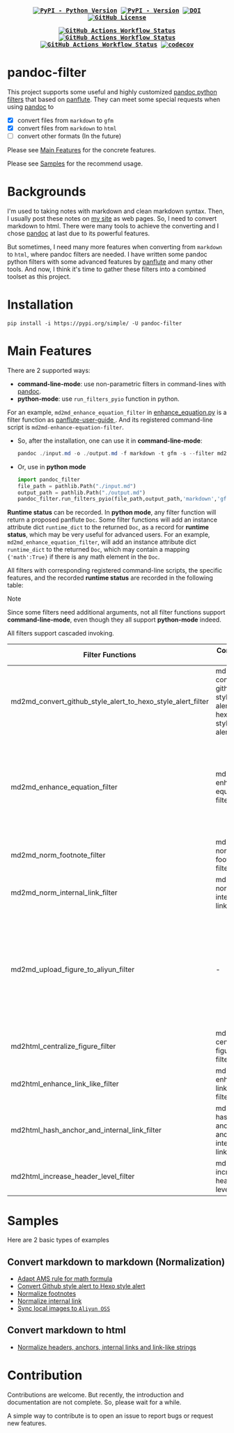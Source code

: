 <div align="center">
<strong>
<samp>

[![PyPI - Python Version](https://img.shields.io/pypi/pyversions/pandoc-filter?logo=python)](https://badge.fury.io/py/pandoc-filter)
[![PyPI - Version](https://img.shields.io/pypi/v/pandoc-filter?logo=pypi)](https://pypi.org/project/pandoc-filter)
[![DOI](https://zenodo.org/badge/741871139.svg)](https://zenodo.org/doi/10.5281/zenodo.10528322)
[![GitHub License](https://img.shields.io/github/license/Zhaopudark/pandoc-filter)](https://github.com/Zhaopudark/pandoc-filter?tab=GPL-3.0-1-ov-file#readme)

[![GitHub Actions Workflow Status](https://img.shields.io/github/actions/workflow/status/Zhaopudark/pandoc-filter/test.yml?label=Test)](https://github.com/Zhaopudark/pandoc-filter/actions/workflows/test.yml)
[![GitHub Actions Workflow Status](https://img.shields.io/github/actions/workflow/status/Zhaopudark/pandoc-filter/build_and_deploy.yml?event=release&label=Build%20and%20Deploy)](https://github.com/Zhaopudark/pandoc-filter/actions/workflows/build_and_deploy.yml)
[![GitHub Actions Workflow Status](https://img.shields.io/github/actions/workflow/status/Zhaopudark/pandoc-filter/post_deploy_test.yml?event=workflow_run&label=End%20Test)](https://github.com/Zhaopudark/pandoc-filter/actions/workflows/post_deploy_test.yml)
[![codecov](https://codecov.io/gh/Zhaopudark/pandoc-filter/graph/badge.svg?token=lb3cLoh3e5)](https://codecov.io/gh/Zhaopudark/pandoc-filter)

</samp>
</strong>
</div>

# pandoc-filter

This project supports some useful and highly customized [pandoc python filters](https://pandoc.org/filters.html) that based on [panflute](http://scorreia.com/software/panflute/). They can meet some special requests when using [pandoc](https://pandoc.org) to

- [x] convert files from `markdown` to `gfm`
- [x] convert files from `markdown` to `html`
- [ ] convert other formats (In the future)

Please see [Main Features](#main-features) for the concrete features.

Please see [Samples](#Samples) for the recommend usage.

# Backgrounds

I'm used to taking notes with markdown and clean markdown syntax. Then, I usually post these notes on [my site](https://little-train.com/) as web pages. So, I need to convert markdown to html. There were many tools to achieve the converting and  I chose [pandoc](https://pandoc.org) at last due to its powerful features.

But sometimes, I need many more features when converting from `markdown` to `html`, where pandoc filters are needed. I have written some pandoc python filters with some advanced features by [panflute](https://github.com/sergiocorreia/panflute) and many other tools. And now, I think it's time to gather these filters into a combined toolset as this project. 

# Installation

```
pip install -i https://pypi.org/simple/ -U pandoc-filter
```

# Main Features

There are 2 supported ways:

-  **command-line-mode**: use non-parametric filters in command-lines with [pandoc](https://pandoc.org).
- **python-mode**: use `run_filters_pyio`  function in python.

For an example, `md2md_enhance_equation_filter` in [enhance_equation.py](https://github.com/Zhaopudark/pandoc-filter/blob/main/src/pandoc_filter/filters/md2md/enhance_equation.py) is a filter function as [panflute-user-guide ](http://scorreia.com/software/panflute/guide.html). And its registered command-line script is `md2md-enhance-equation-filter`. 

- So, after the installation, one can use it in **command-line-mode**:

  ```powershell
  pandoc ./input.md -o ./output.md -f markdown -t gfm -s --filter md2md-enhance-equation-filter
  ```

- Or, use in **python mode**

  ```python
  import pandoc_filter
  file_path = pathlib.Path("./input.md")
  output_path = pathlib.Path("./output.md")
  pandoc_filter.run_filters_pyio(file_path,output_path,'markdown','gfm',[pandoc_filter.md2md_enhance_equation_filter])
  ```

**Runtime status** can be recorded. In **python mode**, any filter function will return a proposed panflute `Doc`. Some filter functions will add an instance attribute dict `runtime_dict` to the returned `Doc`, as a record for **runtime status**, which may be very useful for advanced users.  For an example,  `md2md_enhance_equation_filter`, will add an instance attribute dict `runtime_dict` to the returned `Doc`, which may contain a mapping `{'math':True}` if there is any math element in the `Doc`.

All filters with corresponding  registered command-line scripts, the specific features, and the recorded **runtime status** are recorded in the following table:

> [!NOTE]
>
> Since some filters need additional arguments, not all filter functions support **command-line-mode**, even though they all support **python-mode** indeed.
>
> All filters support cascaded invoking.

| Filter Functions                                            | Command Line                                                | Additional Arguments | Features                                                     | Runtime status (`doc.runtime_dict`)                          |
| ----------------------------------------------------------- | ----------------------------------------------------------- | -------------------- | :----------------------------------------------------------- | ------------------------------------------------------------ |
| md2md_convert_github_style_alert_to_hexo_style_alert_filter | md2md-convert-github-style-alert-to-hexo-style-alert-filter | -                    | Convert the [github-style alert](https://github.com/orgs/community/discussions/16925) to hexo-style alert. | -                                                            |
| md2md_enhance_equation_filter                               | md2md-enhance-equation-filter                               | -                    | Enhance math equations. Specifically, this filter will:  Adapt AMS rule for math formula.  Auto numbering markdown formulations within \begin{equation} \end{equation}, as in Typora. Allow multiple tags, but only take the first one. Allow multiple labels, but only take the first one. | {'math':< bool >,'equations_count':<some_number>}            |
| md2md_norm_footnote_filter                                  | md2md-norm-footnote-filter                                  | -                    | Normalize the footnotes.| -                                                            |
| md2md_norm_internal_link_filter                             | md2md-norm-internal-link-filter                             | -                    | Normalize internal links' URLs. Decode the URL if it is URL-encoded. | -                                                            |
| md2md_upload_figure_to_aliyun_filter                        | -                                                           | doc_path             | Auto upload local pictures to Aliyun OSS. Replace the original `src` with the new one. The following environment variables should be given in advance:  `$Env:OSS_ENDPOINT_NAME`, `$Env:OSS_BUCKET_NAME`,  `$Env:OSS_ACCESS_KEY_ID` , and `$Env:OSS_ACCESS_KEY_SECRET`. The doc_path should be given in advance. | {'doc_path':<doc_path>,'oss_helper':<Oss_Helper>}            |
| md2html_centralize_figure_filter                            | md2html-centralize-figure-filter                            | -                    | ==Deprecated==                                               | -                                                            |
| md2html_enhance_link_like_filter                            | md2html-enhance-link-like-filter                            | -                    | Enhance the link-like string to a `link` element.            | -                                                            |
| md2html_hash_anchor_and_internal_link_filter                | md2html-hash-anchor-and-internal-link-filter                | -                    | Hash both the anchor's `id` and the internal-link's `url ` simultaneously. | {'anchor_count':<anchor_count_dict>,'internal_link_record':<internal_link_record_list>} |
| md2html_increase_header_level_filter                        | md2html-increase-header-level-filter                        | -                    | Increase the header level by `1`.                            | -                                                            |

# Samples

Here are 2 basic types of examples

## Convert markdown to markdown (Normalization)

- [Adapt AMS rule for math formula](https://github.com/Zhaopudark/pandoc-filter/blob/main/examples/md2md_adapt_ams_rule_for_math_formula.md)
- [Convert Github style alert to Hexo style alert](https://github.com/Zhaopudark/pandoc-filter/blob/main/examples/md2md_convert_github_style_alert_to_hexo_style_alert_filter.md)
- [Normalize footnotes](https://github.com/Zhaopudark/pandoc-filter/blob/main/examples/md2md_normalize_footnotes.md)
- [Normalize internal link](https://github.com/Zhaopudark/pandoc-filter/blob/main/examples/md2md_normalize_internal_link.md)
- [Sync local images to `Aliyun OSS`](https://github.com/Zhaopudark/pandoc-filter/blob/main/examples/md2md_sync_local_images_to_`Aliyun_OSS`.md)

## Convert markdown to html

- [Normalize headers, anchors, internal links and link-like strings](https://github.com/Zhaopudark/pandoc-filter/blob/main/examples/md2html_normalize_headers_anchors_internal_links_and_link-like_strings.md)


# Contribution

Contributions are welcome. But recently, the introduction and documentation are not complete. So, please wait for a while.

A simple way to contribute is to open an issue to report bugs or request new features.



